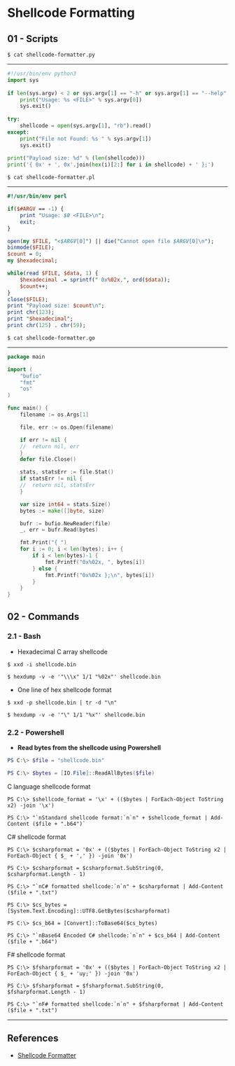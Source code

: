 # Shellcode Formatting

## 01 - Scripts

`$ cat shellcode-formatter.py`

---

```python
#!/usr/bin/env python3  
import sys  
  
if len(sys.argv) < 2 or sys.argv[1] == "-h" or sys.argv[1] == "--help":  
    print("Usage: %s <FILE>" % sys.argv[0])  
    sys.exit()  
  
try:  
    shellcode = open(sys.argv[1], "rb").read()  
except:  
    print("File not Found: %s " % sys.argv[1])  
    sys.exit()  
  
print("Payload size: %d" % (len(shellcode)))  
print('{ 0x' + ', 0x'.join(hex(i)[2:] for i in shellcode) + ' };')
```

`$ cat shellcode-formatter.pl`

---

```perl
#!/usr/bin/env perl

if($#ARGV == -1) {
    print "Usage: $0 <FILE>\n";
    exit;
}

open(my $FILE, "<$ARGV[0]") || die("Cannot open file $ARGV[0]\n");
binmode($FILE);
$count = 0;
my $hexadecimal;

while(read $FILE, $data, 1) {
    $hexadecimal .= sprintf(" 0x%02x,", ord($data));
    $count++;
}
close($FILE);
print "Payload size: $count\n";
print chr(123);
print "$hexadecimal";
print chr(125) . chr(59);
```

`$ cat shellcode-formatter.go`

---

```go
package main

import (
    "bufio"
    "fmt"
    "os"
)

func main() {
    filename := os.Args[1]

    file, err := os.Open(filename)

    if err != nil {
    //  return nil, err
    }
    defer file.Close()

    stats, statsErr := file.Stat()
    if statsErr != nil {
    //  return nil, statsErr
    }

    var size int64 = stats.Size()
    bytes := make([]byte, size)

    bufr := bufio.NewReader(file)
    _, err = bufr.Read(bytes)

    fmt.Print("{ ")
    for i := 0; i < len(bytes); i++ {
        if i < len(bytes)-1 {
            fmt.Printf("0x%02x, ", bytes[i])
        } else {
            fmt.Printf("0x%02x };\n", bytes[i])
        }
    }
}

```

## 02 - Commands

### 2.1 - Bash

- Hexadecimal C array shellcode

`$ xxd -i shellcode.bin`

`$ hexdump -v -e '"\\\x" 1/1 "%02x"' shellcode.bin`

- One line of hex shellcode format

`$ xxd -p shellcode.bin | tr -d "\n"`

`$ hexdump -v -e '"\" 1/1 "%x"' shellcode.bin`

### 2.2 - Powershell

- **Read bytes from the shellcode using Powershell**

```powershell
PS C:\> $file = "shellcode.bin"

PS C:\> $bytes = [IO.File]::ReadAllBytes($file)
```

C language shellcode format

```
PS C:\> $shellcode_format = '\x' + (($bytes | ForEach-Object ToString x2) -join '\x')

PS C:\> "`nStandard shellcode format:`n`n" + $shellcode_format | Add-Content ($file + ".b64")`
```

C# shellcode format

```
PS C:\> $csharpformat = '0x' + (($bytes | ForEach-Object ToString x2 | ForEach-Object { $_ + ',' }) -join '0x')

PS C:\> $csharpformat = $csharpformat.SubString(0, $csharpformat.Length - 1)

PS C:\> "`nC# formatted shellcode:`n`n" + $csharpformat | Add-Content ($file + ".txt")

PS C:\> $cs_bytes = [System.Text.Encoding]::UTF8.GetBytes($csharpformat)

PS C:\> $cs_b64 = [Convert]::ToBase64($cs_bytes)

PS C:\> "`nBase64 Encoded C# shellcode:`n`n" + $cs_b64 | Add-Content ($file + ".b64")
```

F# shellcode format

```
PS C:\> $fsharpformat = '0x' + (($bytes | ForEach-Object ToString x2 | ForEach-Object { $_ + 'uy;' }) -join '0x')

PS C:\> $fsharpformat = $fsharpformat.SubString(0, $fsharpformat.Length - 1)

PS C:\> "`nF# formatted shellcode:`n`n" + $fsharpformat | Add-Content ($file + ".txt")
```

---
## References

- [Shellcode Formatter](https://www.redteam.cafe/red-team/shellcode-injection/shellcode-formatter)